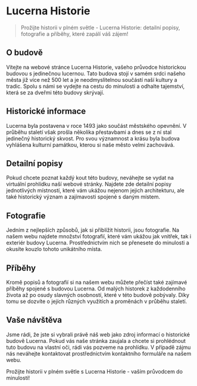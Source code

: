 # Lucerna Historie

> Prožijte historii v plném světle - Lucerna Historie: detailní popisy, fotografie a příběhy, které zapálí váš zájem!



## O budově

Vítejte na webové stránce Lucerna Historie, vašeho průvodce historickou budovou s jedinečnou lucernou. Tato budova stojí v samém srdci našeho města již více než 500 let a je neodmyslitelnou součástí naší kultury a tradic. Spolu s námi se vydejte na cestu do minulosti a odhalte tajemství, která se za dveřmi této budovy skrývají.

## Historické informace

Lucerna byla postavena v roce 1493 jako součást městského opevnění. V průběhu staletí však prošla několika přestavbami a dnes se z ní stal jedinečný historický skvost. Pro svou významnost a krásu byla budova vyhlášena kulturní památkou, kterou si naše město velmi zachovává.

## Detailní popisy

Pokud chcete poznat každý kout této budovy, neváhejte se vydat na virtuální prohlídku naší webové stránky. Najdete zde detailní popisy jednotlivých místností, které vám ukážou nejenom jejich architekturu, ale také historický význam a zajímavosti spojené s daným místem.

## Fotografie

Jedním z nejlepších způsobů, jak si přiblížit historii, jsou fotografie. Na našem webu najdete množství fotografií, které vám ukážou jak vnitřek, tak i exteriér budovy Lucerna. Prostřednictvím nich se přenesete do minulosti a okusíte kouzlo tohoto unikátního místa.

## Příběhy

Kromě popisů a fotografií si na našem webu můžete přečíst také zajímavé příběhy spojené s budovou Lucerna. Od malých historek z každodenního života až po osudy slavných osobností, které v této budově pobývaly. Díky tomu se dozvíte o jejích různých využitích a proměnách v průběhu staletí.

## Vaše návštěva

Jsme rádi, že jste si vybrali právě náš web jako zdroj informací o historické budově Lucerna. Pokud vás naše stránka zaujala a chcete si prohlédnout tuto budovu na vlastní oči, rádi vás pozveme na prohlídku. V případě zájmu nás neváhejte kontaktovat prostřednictvím kontaktního formuláře na našem webu.

Prožijte historii v plném světle s Lucerna Historie - vaším průvodcem do minulosti!